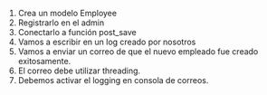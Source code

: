 1. Crea un modelo Employee
2. Registrarlo en el admin
3. Conectarlo a función post_save
4. Vamos a escribir en un log creado por nosotros
5. Vamos a enviar un correo de que el nuevo empleado fue creado exitosamente.
6. El correo debe utilizar threading.
7. Debemos activar el logging en consola de correos.

